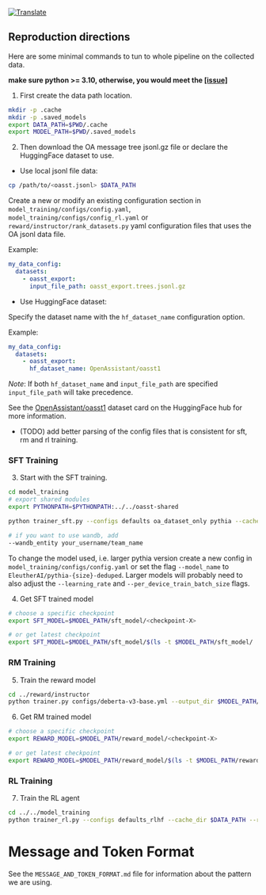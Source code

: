 <a href="https://github-com.translate.goog/LAION-AI/Open-Assistant/blob/main/model/README.md?_x_tr_sl=auto&_x_tr_tl=en&_x_tr_hl=en&_x_tr_pto=wapp">![Translate](https://img.shields.io/badge/Translate-blue)</a>

## Reproduction directions

Here are some minimal commands to tun to whole pipeline on the collected data.

**make sure python >= 3.10, otherwise, you would meet the
[[issue]](https://github.com/tiangolo/typer/issues/371#issuecomment-1288987924)**

1. First create the data path location.

```bash
mkdir -p .cache
mkdir -p .saved_models
export DATA_PATH=$PWD/.cache
export MODEL_PATH=$PWD/.saved_models
```

2. Then download the OA message tree jsonl.gz file or declare the HuggingFace
   dataset to use.

- Use local jsonl file data:

```bash
cp /path/to/<oasst.jsonl> $DATA_PATH
```

Create a new or modify an existing configuration section in
`model_training/configs/config.yaml`, `model_training/configs/config_rl.yaml` or
`reward/instructor/rank_datasets.py` yaml configuration files that uses the OA
jsonl data file.

Example:

```yaml
my_data_config:
  datasets:
    - oasst_export:
      input_file_path: oasst_export.trees.jsonl.gz
```

- Use HuggingFace dataset:

Specify the dataset name with the `hf_dataset_name` configuration option.

Example:

```yaml
my_data_config:
  datasets:
    - oasst_export:
      hf_dataset_name: OpenAssistant/oasst1
```

_Note_: If both `hf_dataset_name` and `input_file_path` are specified
`input_file_path` will take precedence.

See the
[OpenAssistant/oasst1](https://huggingface.co/datasets/OpenAssistant/oasst1)
dataset card on the HuggingFace hub for more information.

- (TODO) add better parsing of the config files that is consistent for sft, rm
  and rl training.

### SFT Training

3. Start with the SFT training.

```bash
cd model_training
# export shared modules
export PYTHONPATH=$PYTHONPATH:../../oasst-shared

python trainer_sft.py --configs defaults oa_dataset_only pythia --cache_dir $DATA_PATH --output_dir $MODEL_PATH/sft_model

# if you want to use wandb, add
--wandb_entity your_username/team_name
```

To change the model used, i.e. larger pythia version create a new config in
`model_training/configs/config.yaml` or set the flag `--model_name` to
`EleutherAI/pythia-{size}-deduped`. Larger models will probably need to also
adjust the `--learning_rate` and `--per_device_train_batch_size` flags.

4. Get SFT trained model

```bash
# choose a specific checkpoint
export SFT_MODEL=$MODEL_PATH/sft_model/<checkpoint-X>

# or get latest checkpoint
export SFT_MODEL=$MODEL_PATH/sft_model/$(ls -t $MODEL_PATH/sft_model/ | head -n 1)
```

### RM Training

5. Train the reward model

```bash
cd ../reward/instructor
python trainer.py configs/deberta-v3-base.yml --output_dir $MODEL_PATH/reward_model
```

6. Get RM trained model

```bash
# choose a specific checkpoint
export REWARD_MODEL=$MODEL_PATH/reward_model/<checkpoint-X>

# or get latest checkpoint
export REWARD_MODEL=$MODEL_PATH/reward_model/$(ls -t $MODEL_PATH/reward_model/ | head -n 1)
```

### RL Training

7. Train the RL agent

```bash
cd ../../model_training
python trainer_rl.py --configs defaults_rlhf --cache_dir $DATA_PATH --rank_model $REWARD_MODEL --sft_model $SFT_MODEL --output_dir $MODEL_PATH/rl_model
```

# Message and Token Format

See the `MESSAGE_AND_TOKEN_FORMAT.md` file for information about the pattern we
are using.
